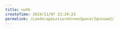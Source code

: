 ```yaml
---
title: uuhh
createTime: 2024/11/07 23:24:23
permalink: /LandscapeLeisureGreenSpace/2qnsxww2/
---
```

